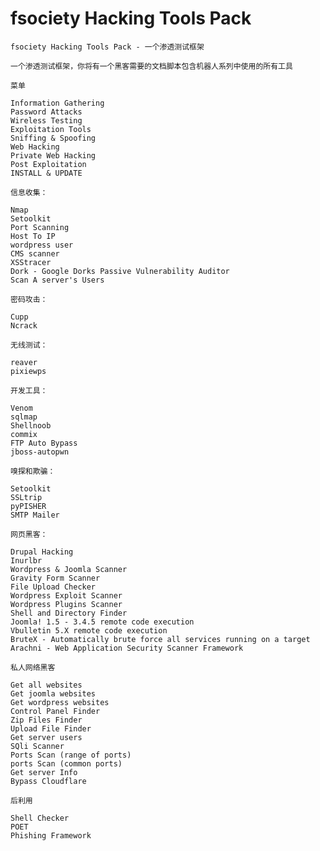 # fsociety Hacking Tools Pack

    fsociety Hacking Tools Pack - 一个渗透测试框架

    一个渗透测试框架，你将有一个黑客需要的文档脚本包含机器人系列中使用的所有工具

    菜单

    Information Gathering
    Password Attacks
    Wireless Testing
    Exploitation Tools
    Sniffing & Spoofing
    Web Hacking
    Private Web Hacking
    Post Exploitation
    INSTALL & UPDATE

    信息收集：

    Nmap
    Setoolkit
    Port Scanning
    Host To IP
    wordpress user
    CMS scanner
    XSStracer
    Dork - Google Dorks Passive Vulnerability Auditor
    Scan A server's Users
    
    密码攻击：

    Cupp
    Ncrack
    
    无线测试：

    reaver
    pixiewps
    
    开发工具：

    Venom
    sqlmap
    Shellnoob
    commix
    FTP Auto Bypass
    jboss-autopwn
    
    嗅探和欺骗：

    Setoolkit
    SSLtrip
    pyPISHER
    SMTP Mailer
    
    网页黑客：

    Drupal Hacking
    Inurlbr
    Wordpress & Joomla Scanner
    Gravity Form Scanner
    File Upload Checker
    Wordpress Exploit Scanner
    Wordpress Plugins Scanner
    Shell and Directory Finder
    Joomla! 1.5 - 3.4.5 remote code execution
    Vbulletin 5.X remote code execution
    BruteX - Automatically brute force all services running on a target
    Arachni - Web Application Security Scanner Framework
    
    私人网络黑客

    Get all websites
    Get joomla websites
    Get wordpress websites
    Control Panel Finder
    Zip Files Finder
    Upload File Finder
    Get server users
    SQli Scanner
    Ports Scan (range of ports)
    ports Scan (common ports)
    Get server Info
    Bypass Cloudflare
    
    后利用

    Shell Checker
    POET
    Phishing Framework